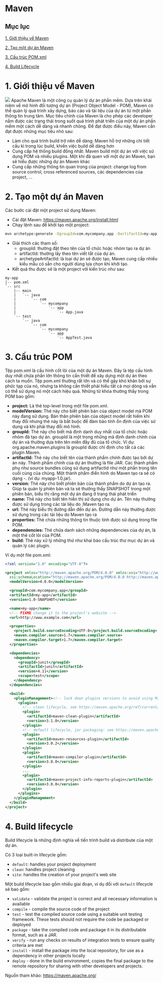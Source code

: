 # Maven

## Mục lục
[1. Giới thiệu về Maven](#1-giới-thiệu-về-maven)

[2. Tạo một dự án Maven](#2-tạo-một-dự-án-maven)

[3. Cấu trúc POM.xml](#3-cấu-trúc-pom)

[4. Build Lifecycle](#4-build-lifecycle)


# 1. Giới thiệu về Maven
![](https://cloudviet.com.vn/wp-content/uploads/2021/10/Apache-maven.jpg)
Apache Maven là một công cụ quản lý dự án phần mềm. Dựa trên khái niệm về mô hình đối tượng dự án (Project Object Model - POM), Maven có thể quản lý quá trình xây dựng, báo cáo và tài liệu của dự án từ một phần thông tin trung tâm.
Mục tiêu chính của Maven là cho phép các developer nắm được các trạng thái trong suốt quá trình phát triển của một dự án phần mềm một cách dễ dàng và nhanh chóng. Để đạt được điều này, Maven cần đạt được những mục tiêu nhỏ sau:
-	Làm cho quá trình build trở nên dễ dàng: Maven hỗ trợ những chi tiết cầu kì trong lúc build, khiến việc build dễ dàng hơn
-	Cung cấp hệ thống build đồng nhất: Maven build một dự án với việc sử dụng POM và nhiều plugins. Một khi đã quen với một dự án Maven, bạn sẽ hiểu được những dự án Maven khác 
-	Cung cấp những thông tin quan trọng của project:  change log from source control, cross referenced sources, các dependencies của project, …

# 2. Tạo một dự án Maven
Các bước cài đặt một project sử dụng Maven:
- Cài đặt Maven: https://maven.apache.org/install.html
- Chạy lệnh sau để khởi tạo một project: 
```bash
mvn archetype:generate -DgroupId=com.mycompany.app -DartifactId=my-app -DarchetypeArtifactId=maven-archetype-quickstart -DinteractiveMode=false
```
- Giải thích các tham số:
    -	groupId: thường đặt theo tên của tổ chức hoặc nhóm tạo ra dự án
    -	artifactId: thường lấy theo tên viết tắt của dự án.
    -	archetypeArtifactId: là loại dự án sẽ được tạo, Maven cung cấp nhiều kiểu mẫu có sẵn cho người dùng lựa chọn khi khởi tạo.
- Kết quả thu được sẽ là một project với kiến trúc như sau:
```
my-app
|-- pom.xml
`-- src
    |-- main
    |   `-- java
    |       `-- com
    |           `-- mycompany
    |               `-- app
    |                   `-- App.java
    `-- test
        `-- java
            `-- com
                `-- mycompany
                    `-- app
                        `-- AppTest.java

```
# 3. Cấu trúc POM
Tệp pom.xml là cấu hình cốt lõi của một dự án Maven. Đây là tệp cấu hình duy nhất chứa phần lớn thông tin cần thiết để xây dựng một dự án theo cách ta muốn. Tệp pom.xml thường rất lớn và có thể gây khó khăn bởi sự phức tạp của nó, nhưng ta không cần thiết phải hiểu tất cả mọi dòng và vẫn có thể sử dụng nó một cách hiệu quả. Những từ khóa thường thấy trong POM bao gồm:
- **project:** Là thẻ top-level trong một file pom.xml.
- **modelVersion:** Thẻ này cho biết phiên bản của object model mà POM này đang sử dụng. Bản thân phiên bản của object model rất hiếm khi thay đổi nhưng thẻ này là bắt buộc để đảm bảo tính ổn định của việc sử dụng và khi phải thay đổi mô hình.
- **groupId:** Thẻ này cho biết mã định danh duy nhất của tổ chức hoặc nhóm đã tạo dự án. groupId là một trong những mã định danh chính của dự án và thường dựa trên tên miền đầy đủ của tổ chức. Ví dụ: org.apache.maven.plugins là groupId được chỉ định cho tất cả các plugin Maven.
- **artifactId:** Thẻ này cho biết tên của thành phẩm chính được tạo bởi dự án này. Thành phẩm chính của dự án thường là file JAR. Các thành phẩm phụ như source bundles cũng sử dụng artifactId như một phần trong tên cuối cùng của chúng. Một thành phẩm điển hình do Maven tạo ra sẽ có dạng <artifactId>-<version>.<extension> (ví dụ: myapp-1.0.jar).
- **version:** Thẻ này cho biết phiên bản của thành phẩm do dự án tạo ra. Giúp ta quản lý phiên bản và ta sẽ thường thấy SNAPSHOT trong một phiên bản, biểu thị rằng một dự án đang ở trạng thái phát triển
- **name:** Thẻ này cho biết tên hiển thị sử dụng cho dự án. Tên này thường được sử dụng trong các tài liệu do ;Maven tạo ra.
- **url:** Thẻ này biểu thị đường dẫn đến dự án. Đường dẫn này thường được sử dụng trong các tài liệu do Maven tạo ra
- **properties:** Thẻ chứa những thông tin thuộc tính được sử dụng trong file POM.
- **dependencies:** Thẻ chứa danh sách những dependencies của dự án, là một thẻ cốt lõi của POM.
- **build:** Thẻ này xử lý những thứ như khai báo cấu trúc thư mục dự án và quản lý các plugin.

Ví dụ một file pom.xml:
```xml
<?xml version="1.0" encoding="UTF-8"?>

<project xmlns="http://maven.apache.org/POM/4.0.0" xmlns:xsi="http://www.w3.org/2001/XMLSchema-instance"
  xsi:schemaLocation="http://maven.apache.org/POM/4.0.0 http://maven.apache.org/xsd/maven-4.0.0.xsd">
  <modelVersion>4.0.0</modelVersion>

  <groupId>com.mycompany.app</groupId>
  <artifactId>my-app</artifactId>
  <version>1.0-SNAPSHOT</version>

  <name>my-app</name>
  <!-- FIXME change it to the project's website -->
  <url>http://www.example.com</url>

  <properties>
    <project.build.sourceEncoding>UTF-8</project.build.sourceEncoding>
    <maven.compiler.source>1.7</maven.compiler.source>
    <maven.compiler.target>1.7</maven.compiler.target>
  </properties>

  <dependencies>
    <dependency>
      <groupId>junit</groupId>
      <artifactId>junit</artifactId>
      <version>4.11</version>
      <scope>test</scope>
    </dependency>
  </dependencies>

  <build>
    <pluginManagement><!-- lock down plugins versions to avoid using Maven defaults (may be moved to parent pom) -->
      <plugins>
        <!-- clean lifecycle, see https://maven.apache.org/ref/current/maven-core/lifecycles.html#clean_Lifecycle -->
        <plugin>
          <artifactId>maven-clean-plugin</artifactId>
          <version>3.1.0</version>
        </plugin>
        <!-- default lifecycle, jar packaging: see https://maven.apache.org/ref/current/maven-core/default-bindings.html#Plugin_bindings_for_jar_packaging -->
        <plugin>
          <artifactId>maven-resources-plugin</artifactId>
          <version>3.0.2</version>
        </plugin>
        <plugin>
          <artifactId>maven-compiler-plugin</artifactId>
          <version>3.8.0</version>
        </plugin>
        ...
        <plugin>
          <artifactId>maven-project-info-reports-plugin</artifactId>
          <version>3.0.0</version>
        </plugin>
      </plugins>
    </pluginManagement>
  </build>
</project>
```
# 4. Build lifecycle
Build lifecycle là những định nghĩa về tiến trình build và distribute của một dự án.

Có 3 loại built-in lifecycle gồm:
-	`default`: handles your project deployment
-	`clean`: handles project cleaning
-	`site`: handles the creation of your project's web site

Một build lifecycle bao gồm nhiều giai đoạn, ví dụ đối với `default` lifecycle sẽ bao gồm:
- `validate` - validate the project is correct and all necessary information is available
- `compile` - compile the source code of the project
- `test` - test the compiled source code using a suitable unit testing framework. These tests should not require the code be packaged or deployed
- `package` - take the compiled code and package it in its distributable format, such as a JAR.
- `verify` - run any checks on results of integration tests to ensure quality criteria are met
- `install` - install the package into the local repository, for use as a dependency in other projects locally
- `deploy` - done in the build environment, copies the final package to the remote repository for sharing with other developers and projects.

Nguồn tham khảo: https://maven.apache.org/
